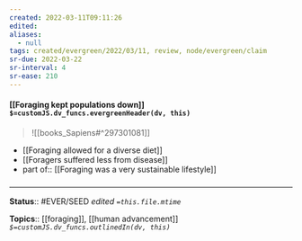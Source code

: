 ```yaml
---
created: 2022-03-11T09:11:26 
edited: 
aliases:
  - null
tags: created/evergreen/2022/03/11, review, node/evergreen/claim
sr-due: 2022-03-22
sr-interval: 4
sr-ease: 210
---
```


#### [[Foraging kept populations down]] `$=customJS.dv_funcs.evergreenHeader(dv, this)`

> ![[books_Sapiens#^297301081]]

 - [[Foraging allowed for a diverse diet]]
 - [[Foragers suffered less from disease]]
 - part of:: [[Foraging was a very sustainable lifestyle]]
### <hr class="footnote"/>

**Status**:: #EVER/SEED 
*edited `=this.file.mtime`*

**Topics**:: [[foraging]], [[human advancement]]
*`$=customJS.dv_funcs.outlinedIn(dv, this)`*
